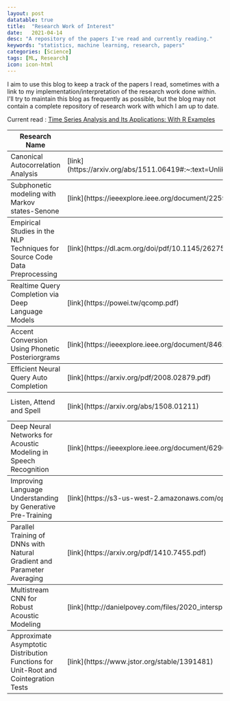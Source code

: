 ```yaml
---
layout: post
datatable: true
title:  "Research Work of Interest"
date:   2021-04-14
desc: "A repository of the papers I've read and currently reading."
keywords: "statistics, machine learning, research, papers"
categories: [Science]
tags: [ML, Research]
icon: icon-html
---
```


I aim to use this blog to keep a track of the papers I read, sometimes with a link to my implementation/interpretation of the research work done within. I'll try to maintain this blog as frequently as possible, but the blog may not contain a complete repository of research work with which I am up to date.

Current read : [Time Series Analysis and Its Applications: With R Examples](https://www.amazon.com/gp/product/3319524518)

<table id="table_id" class="display">
    <colgroup>
        <col width="60%" />
        <col width="10%" />
        <col width="30%" />
    </colgroup>
    <thead>
        <tr class="header">
            <th>Research Name</th>
            <th>Link</th>
            <th>Implementation/Interpretation (if exists)</th>
        </tr>
    </thead>
    <tbody>
        <tr>
            <td markdown="span">Canonical Autocorrelation Analysis</td>
            <td markdown="span">[link](https://arxiv.org/abs/1511.06419#:~:text=Unlike%20CCA%2C%20which%20finds%20correlations,just%20one%20set%20of%20variables.)</td>
            <td markdown="span"> - </td>
        </tr>
    </tbody>
    <tbody>
        <tr>
            <td markdown="span">Subphonetic modeling with Markov states-Senone</td>
            <td markdown="span">[link](https://ieeexplore.ieee.org/document/225979)</td>
            <td markdown="span"> - </td>
        </tr>
    </tbody>
    <tbody>
        <tr>
            <td markdown="span">Empirical Studies in the NLP Techniques for Source Code Data Preprocessing</td>
            <td markdown="span">[link](https://dl.acm.org/doi/pdf/10.1145/2627508.2627514)</td>
            <td markdown="span"> - </td>
        </tr>
    </tbody>
    <tbody>
        <tr>
            <td markdown="span">Realtime Query Completion via Deep Language Models</td>
            <td markdown="span">[link](https://powei.tw/qcomp.pdf)</td>
            <td markdown="span"> - </td>
        </tr>
    </tbody>
    <tbody>
        <tr>
            <td markdown="span">Accent Conversion Using Phonetic Posteriorgrams</td>
            <td markdown="span">[link](https://ieeexplore.ieee.org/document/8462258)</td>
            <td markdown="span"> - </td>
        </tr>
    </tbody>
    <tbody>
        <tr>
            <td markdown="span">Efficient Neural Query Auto Completion</td>
            <td markdown="span">[link](https://arxiv.org/pdf/2008.02879.pdf)</td>
            <td markdown="span"> - </td>
        </tr>
    </tbody>
    <tbody>
        <tr>
            <td markdown="span">Listen, Attend and Spell</td>
            <td markdown="span">[link](https://arxiv.org/abs/1508.01211)</td>
            <td markdown="span"> [Code](https://github.com/vedant-sanil/speech-processing) </td>
        </tr>
    </tbody>
    <tbody>
        <tr>
            <td markdown="span">Deep Neural Networks for Acoustic Modeling in Speech Recognition</td>
            <td markdown="span">[link](https://ieeexplore.ieee.org/document/6296526)</td>
            <td markdown="span"> - </td>
        </tr>
    </tbody>
    <tbody>
        <tr>
            <td markdown="span">Improving Language Understanding by Generative Pre-Training</td>
            <td markdown="span">[link](https://s3-us-west-2.amazonaws.com/openai-assets/research-covers/language-unsupervised/language_understanding_paper.pdf)</td>
            <td markdown="span"> - </td>
        </tr>
    </tbody>
    <tbody>
        <tr>
            <td markdown="span">Parallel Training of DNNs with Natural Gradient and Parameter Averaging</td>
            <td markdown="span">[link](https://arxiv.org/pdf/1410.7455.pdf)</td>
            <td markdown="span"> [Implementation](http://kaldi-asr.org/models/m13) </td>
        </tr>
    </tbody>
    <tbody>
        <tr>
            <td markdown="span">Multistream CNN for Robust Acoustic Modeling</td>
            <td markdown="span">[link](http://danielpovey.com/files/2020_interspeech_multistream.pdf)</td>
            <td markdown="span"> - </td>
        </tr>
    </tbody>
    <tbody>
        <tr>
            <td markdown="span">Approximate Asymptotic Distribution Functions for Unit-Root and Cointegration Tests</td>
            <td markdown="span">[link](https://www.jstor.org/stable/1391481)</td>
            <td markdown="span"> - </td>
        </tr>
    </tbody>
</table>